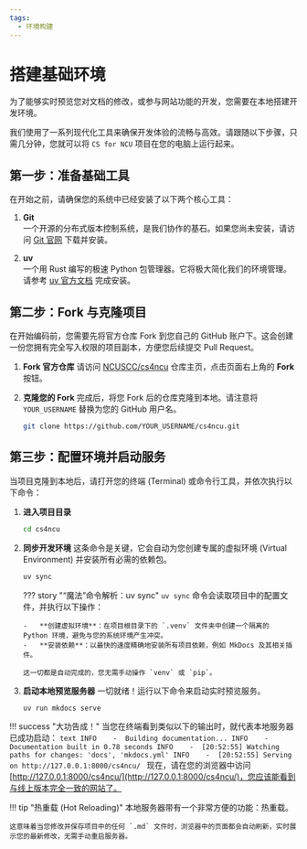 ```yaml
---
tags:
  - 环境构建
---
```


# 搭建基础环境

为了能够实时预览您对文档的修改，或参与网站功能的开发，您需要在本地搭建开发环境。

我们使用了一系列现代化工具来确保开发体验的流畅与高效。请跟随以下步骤，只需几分钟，您就可以将 `CS for NCU` 项目在您的电脑上运行起来。

## 第一步：准备基础工具

在开始之前，请确保您的系统中已经安装了以下两个核心工具：

1.  **Git** <br>
    一个开源的分布式版本控制系统，是我们协作的基石。如果您尚未安装，请访问 [Git 官网](https://git-scm.com/) 下载并安装。

2.  **uv** <br>
    一个用 Rust 编写的极速 Python 包管理器。它将极大简化我们的环境管理。请参考 [uv 官方文档](https://github.com/astral-sh/uv#installation) 完成安装。

## 第二步：Fork 与克隆项目

在开始编码前，您需要先将官方仓库 Fork 到您自己的 GitHub 账户下。这会创建一份您拥有完全写入权限的项目副本，方便您后续提交 Pull Request。

1.  **Fork 官方仓库**
    请访问 [NCUSCC/cs4ncu](https://github.com/NCUSCC/cs4ncu/) 仓库主页，点击页面右上角的 **Fork** 按钮。

2.  **克隆您的 Fork**
    完成后，将您 Fork 后的仓库克隆到本地。请注意将 `YOUR_USERNAME` 替换为您的 GitHub 用户名。
    ```bash
    git clone https://github.com/YOUR_USERNAME/cs4ncu.git
    ```

## 第三步：配置环境并启动服务

当项目克隆到本地后，请打开您的终端 (Terminal) 或命令行工具，并依次执行以下命令：

1.  **进入项目目录**
    ```bash
    cd cs4ncu
    ```

2.  **同步开发环境**
    这条命令是关键，它会自动为您创建专属的虚拟环境 (Virtual Environment) 并安装所有必需的依赖包。
    ```bash
    uv sync
    ```

    ??? story "“魔法”命令解析：uv sync"
        `uv sync` 命令会读取项目中的配置文件，并执行以下操作：

        -   **创建虚拟环境**：在项目根目录下的 `.venv` 文件夹中创建一个隔离的 Python 环境，避免与您的系统环境产生冲突。
        -   **安装依赖**：以最快的速度精确地安装所有项目依赖，例如 MkDocs 及其相关插件。

        这一切都是自动完成的，您无需手动操作 `venv` 或 `pip`。

3.  **启动本地预览服务器**
    一切就绪！运行以下命令来启动实时预览服务。
    ```bash
    uv run mkdocs serve
    ```

!!! success "大功告成！"
    当您在终端看到类似以下的输出时，就代表本地服务器已成功启动：
    ```text
    INFO    -  Building documentation...
    INFO    -  Documentation built in 0.78 seconds
    INFO    -  [20:52:55] Watching paths for changes: 'docs', 'mkdocs.yml'
    INFO    -  [20:52:55] Serving on http://127.0.0.1:8000/cs4ncu/
    ```
    现在，请在您的浏览器中访问 [http://127.0.0.1:8000/cs4ncu/](http://127.0.0.1:8000/cs4ncu/)，您应该能看到与线上版本完全一致的网站了。

!!! tip "热重载 (Hot Reloading)"
    本地服务器带有一个非常方便的功能：热重载。

    这意味着当您修改并保存项目中的任何 `.md` 文件时，浏览器中的页面都会自动刷新，实时展示您的最新修改，无需手动重启服务器。
